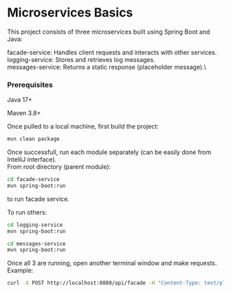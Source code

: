 # Microservices Basics

This project consists of three microservices built using Spring Boot and Java:

facade-service: Handles client requests and interacts with other services.\
logging-service: Stores and retrieves log messages.\
messages-service: Returns a static response (placeholder message).\

### Prerequisites

Java 17+

Maven 3.8+

Once pulled to a local machine, first build the project:

```zsh
mvn clean package
```

Once successfull, run each module separately (can be easily done from IntelliJ interface).\
From root directory (parent module):

```zsh
cd facade-service
mvn spring-boot:run
```

to run facade service.

To run others:

```zsh
cd logging-service
mvn spring-boot:run
```

```zsh
cd messages-service
mvn spring-boot:run
```

Once all 3 are running, open another terminal window and make requests. Example:

```zsh
curl -X POST http://localhost:8080/api/facade -H "Content-Type: text/plain" -d 'Hello, world'
```
